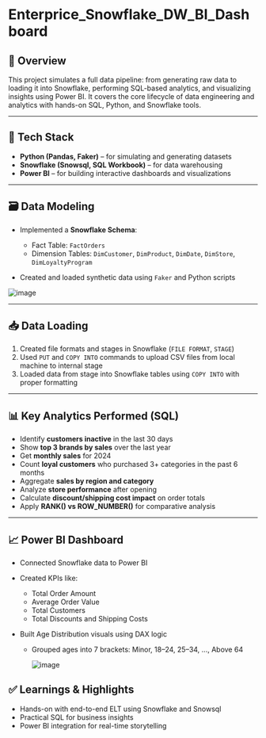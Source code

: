 # Enterprice_Snowflake_DW_BI_Dashboard


## 📌 Overview

This project simulates a full data pipeline: from generating raw data to loading it into Snowflake, performing SQL-based analytics, and visualizing insights using Power BI. It covers the core lifecycle of data engineering and analytics with hands-on SQL, Python, and Snowflake tools.

---

## 🔧 Tech Stack

* **Python (Pandas, Faker)** – for simulating and generating datasets
* **Snowflake (Snowsql, SQL Workbook)** – for data warehousing
* **Power BI** – for building interactive dashboards and visualizations

---

## 🗃️ Data Modeling

* Implemented a **Snowflake Schema**:

  * Fact Table: `FactOrders`
  * Dimension Tables: `DimCustomer`, `DimProduct`, `DimDate`, `DimStore`, `DimLoyaltyProgram`
* Created and loaded synthetic data using `Faker` and Python scripts

![image](https://github.com/user-attachments/assets/d394dde7-18c9-42fb-88e1-aa2a1d96efb8)



---

## 📥 Data Loading

1. Created file formats and stages in Snowflake (`FILE FORMAT`, `STAGE`)
2. Used `PUT` and `COPY INTO` commands to upload CSV files from local machine to internal stage
3. Loaded data from stage into Snowflake tables using `COPY INTO` with proper formatting

---

## 📊 Key Analytics Performed (SQL)

* Identify **customers inactive** in the last 30 days
* Show **top 3 brands by sales** over the last year
* Get **monthly sales** for 2024
* Count **loyal customers** who purchased 3+ categories in the past 6 months
* Aggregate **sales by region and category**
* Analyze **store performance** after opening
* Calculate **discount/shipping cost impact** on order totals
* Apply **RANK() vs ROW\_NUMBER()** for comparative analysis

---

## 📈 Power BI Dashboard

* Connected Snowflake data to Power BI
* Created KPIs like:

  * Total Order Amount
  * Average Order Value
  * Total Customers
  * Total Discounts and Shipping Costs
* Built Age Distribution visuals using DAX logic

  * Grouped ages into 7 brackets: Minor, 18–24, 25–34, ..., Above 64
 
    ![image](https://github.com/user-attachments/assets/ed1a28d4-ddb6-43d5-b561-a0abf7a55f9c)



## ✅ Learnings & Highlights

* Hands-on with end-to-end ELT using Snowflake and Snowsql
* Practical SQL for business insights
* Power BI integration for real-time storytelling



